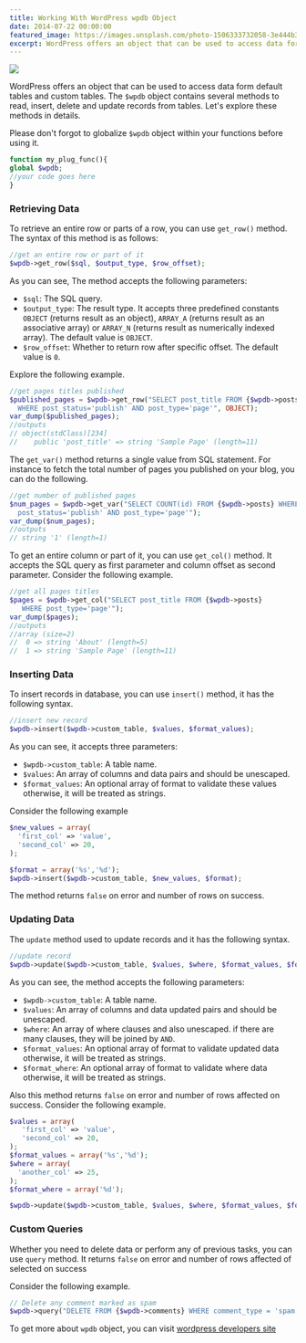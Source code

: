 ```yaml
---
title: Working With WordPress wpdb Object
date: 2014-07-22 00:00:00
featured_image: https://images.unsplash.com/photo-1506333732058-3e444b33f223?q=75&fm=jpg&w=1000&fit=max
excerpt: WordPress offers an object that can be used to access data form default tables and custom tables. The $wpdb object contains several methods to read, insert, delete and update records from tables. Let's  explore these methods in details.
---
```


![](https://images.unsplash.com/photo-1506333732058-3e444b33f223?q=75&fm=jpg&w=1000&fit=max)

WordPress offers an object that can be used to access data form default tables and custom tables. The `$wpdb` object contains several methods to read, insert, delete and update records from tables. Let's  explore these methods in details.

Please don't forgot to globalize `$wpdb` object within your functions before using it.

```php
function my_plug_func(){
global $wpdb;
//your code goes here
}
```

### Retrieving Data

To retrieve an entire row or parts of a row, you can use `get_row()` method. The syntax of this method is as follows:

```php
//get an entire row or part of it
$wpdb->get_row($sql, $output_type, $row_offset);
```

As you can see, The method accepts the following parameters:

- `$sql`: The SQL query.
- `$output_type`: The result type. It accepts three predefined constants `OBJECT` (returns result as an object), `ARRAY_A` (returns result as an associative array) or `ARRAY_N` (returns result as numerically indexed array). The default value is `OBJECT`.
- `$row_offset`: Whether to return row after specific offset. The default value is `0`.

Explore the following example.

```php
//get pages titles published
$published_pages = $wpdb->get_row("SELECT post_title FROM {$wpdb->posts}
  WHERE post_status='publish' AND post_type='page'", OBJECT);
var_dump($published_pages);
//outputs
// object(stdClass)[234]
//    public 'post_title' => string 'Sample Page' (length=11)
```

The `get_var()` method returns a single value from SQL statement. For instance to fetch the total number of pages you published on your blog, you can do the following.

```php
//get number of published pages
$num_pages = $wpdb->get_var("SELECT COUNT(id) FROM {$wpdb->posts} WHERE
  post_status='publish' AND post_type='page'");
var_dump($num_pages);
//outputs
// string '1' (length=1)
```

To get an entire column or part of it, you can use `get_col()` method. It accepts the SQL query as first parameter and column offset as second parameter. Consider the following example.

```php
//get all pages titles
$pages = $wpdb->get_col("SELECT post_title FROM {$wpdb->posts}
   WHERE post_type='page'");
var_dump($pages);
//outputs
//array (size=2)
//  0 => string 'About' (length=5)
//  1 => string 'Sample Page' (length=11)
```

### Inserting Data

To insert records in database, you can use `insert()` method, it has the following syntax.

```php
//insert new record
$wpdb->insert($wpdb->custom_table, $values, $format_values);
```

As you can see, it accepts three parameters:

- `$wpdb->custom_table`: A table name.
- `$values`: An array of columns and data pairs and should be unescaped.
- `$format_values`: An optional array of format to validate these values otherwise, it will be treated as strings.

Consider the following example

```php
$new_values = array(
  'first_col' => 'value',
  'second_col' => 20,
);

$format = array('%s','%d');
$wpdb->insert($wpdb->custom_table, $new_values, $format);
```

The method returns `false` on error and number of rows on success.

### Updating Data

The `update` method used to update records and it has the following syntax.

```php
//update record
$wpdb->update($wpdb->custom_table, $values, $where, $format_values, $format_where);
```

As you can see, the method accepts the following parameters:

- `$wpdb->custom_table`: A table name.
- `$values`: An array of columns and data updated pairs and should be unescaped.
- `$where`: An array of where clauses and also unescaped. if there are many clauses, they will be joined by `AND`.
- `$format_values`: An optional array of format to validate updated data otherwise, it will be treated as strings.
- `$format_where`: An optional array of format to validate where data otherwise, it will be treated as strings.

Also this method returns `false` on error and number of rows affected on success. Consider the following example.

```php
$values = array(
   'first_col' => 'value',
   'second_col' => 20,
);
$format_values = array('%s','%d');
$where = array(
  'another_col' => 25,
);
$format_where = array('%d');

$wpdb->update($wpdb->custom_table, $values, $where, $format_values, $format_where);
```

### Custom Queries

Whether you need to delete data or perform any of previous tasks, you can use `query` method. It returns `false` on error and number of rows affected of selected on success

Consider the following example.

```php
// Delete any comment marked as spam
$wpdb->query("DELETE FROM {$wpdb->comments} WHERE comment_type = 'spam'");
```

To get more about `wpdb` object, you can visit [wordpress developers site](http://developer.wordpress.org/reference/classes/wpdb/)